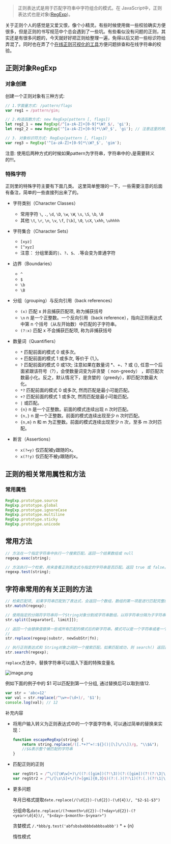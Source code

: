 
> 正则表达式是用于匹配字符串中字符组合的模式。在 JavaScript中，正则表达式也是对象([RegExp](https://developer.mozilla.org/zh-CN/docs/Web/JavaScript/Reference/Global_Objects/RegExp))。

关于正则个人的感觉是又爱又恨，像个小精灵。有些时候使用做一些校验确实方便很多，但是正则的书写规范中个总会遇到了一些坑。有些看似没有问题的正则，其实还是有很多问题的，今天就好好把正则给整理一遍，免得以后又把一些标识符给弄混了。同时也在弄了个[在线正则可视化的工具](https://aoxiaoqiang.github.io/reg/)方便问题排查和在线字符串的校验。

## 正则对象RegExp

### 对象创建

创建一个正则对象有三种方式:

```javascript
// 1.字面量方式: /pattern/flags
var reg1 = /pattern/gim;

// 2.构造函数方式: new RegExp(pattern [, flags])
let reg2_1 = new RegExp(/^[a-zA-Z]+[0-9]*\W?_$/, 'gi');
let reg2_2 = new RegExp('^[a-zA-Z]+[0-9]*\\W?_$', 'gi'); // 注意这里的转义\\

// 3. 对象标识符方式: RegExp(pattern [, flags])
var reg3 = RegExp('^[a-zA-Z]+[0-9]*\\W?_$', 'gim');
```

注意: 使用后两种方式的时候如果pattern为字符串，字符串中的`\`是需要转义的!!!。

### 特殊字符

正则里的特殊字符主要有下面几类。 这里简单整理的一下，一些需要注意的后面有备注，简单的一些直接列出来了的。

+ 字符类别（Character Classes）
  + 常用字符 `\`, `.`, `\d`, `\D`, `\w`, `\W`, `\s`, `\S`, `\b`, `\B`
  + 其他 `\t`, `\r`, `\n`, `\v`, `\f`, `[\b]`, `\0`, `\cX`, `\xhh`, `\uhhhh`
+ 字符集合（Character Sets）
  + `[xyz]`
  + `[^xyz]`
  + 注意： 分组里面的`|`、`?`、`$`、`.`等会变为普通字符
+ 边界（Boundaries）
  + `^`
  + `$`
  + `\b`
  + `\B`

+ 分组（grouping）与反向引用（back references）
  + `(x)` 匹配 x 并且捕获匹配项, 称为捕获括号
  + `\n` n 是一个正整数。一个反向引用（back reference），指向正则表达式中第 n 个括号（从左开始数）中匹配的子字符串。
  + `(?:x)` 匹配 x 不会捕获匹配项, 称为非捕获括号

+ 数量词（Quantifiers）
  + `*` 匹配前面的模式 0 或多次。
  + `+` 匹配前面的模式 1 或多次, 等价于 {1,}。
  + `?` 匹配前面的模式 0 或1次; 注意如果在数量词 *、+、? 或 {}, 任意一个后面紧跟该符号（?），会使数量词变为非贪婪（ non-greedy） ，即匹配次数最小化。反之，默认情况下，是贪婪的（greedy），即匹配次数最大化。
  + `*?` 匹配前面的模式 0 或多次, 然而匹配是最小可能匹配。
  + `+?` 匹配前面的模式 1 或多次, 然而匹配是最小可能匹配。
  + `|` 或匹配。
  + `{n}` n 是一个正整数。前面的模式连续出现 n 次时匹配。
  + `{n,}` n 是一个正整数。前面的模式连续出现至少 n 次时匹配。
  + `{n,m}` n 和 m 为正整数。前面的模式连续出现至少 n 次，至多 m 次时匹配。

+ 断言（Assertions）
  + `x(?=y)` 仅匹配被y跟随的x。
  + `x(?!y)` 仅匹配不被y跟随的x。

## 正则的相关常用属性和方法

### 常用属性

```javascript
RegExp.prototype.source
RegExp.prototype.global
RegExp.prototype.ignoreCase
RegExp.prototype.multiline
RegExp.prototype.sticky
RegExp.prototype.unicode
```

## 常用方法

```javascript
// 方法在一个指定字符串中执行一个搜索匹配。返回一个结果数组或 null
regexp.exec(string);

// 方法执行一个检索，用来查看正则表达式与指定的字符串是否匹配。返回 true 或 false。
regexp.test(string);
```

## 字符串常用的有关正则的方法

```javascript
// 检索匹配项, 如果字符串匹配到了表达式，会返回一个数组，数组的第一项是进行匹配完整的字符串，之后的项是用圆括号捕获的结果。如果没有匹配到，返回null
str.match(regexp);

// 使用指定的分隔符字符串将一个String对象分割成字符串数组，以将字符串分隔为子字符串，以确定每个拆分的位置。返回源字符串以分隔符出现位置分隔而成的一个 Array
str.split([separator[, limit]]);

// 返回一个由替换值替换一些或所有匹配的模式后的新字符串。模式可以是一个字符串或者一个正则表达式, 替换值可以是一个字符串或者一个每次匹配都要调用的函数。
//
str.replace(regexp|substr, newSubStr|fn);

// 执行正则表达式和 String对象之间的一个搜索匹配。如果匹配成功，则 search() 返回正则表达式在字符串中首次匹配项的索引。否则，返回 -1
str.search(regexp);
```

`replace`方法中，替换字符串可以插入下面的特殊变量名

![image.png](https://upload-images.jianshu.io/upload_images/8532055-f95643b544667087.png?imageMogr2/auto-orient/strip%7CimageView2/2/w/1240)

例如下面的例子中的 $1 可以匹配到第一个分组, 通过替换后可以取到值12.

```javascript
var str = 'abc=12'
var val = str.replace(/^\w+=(\d+)/, '$1');
console.log(val); // 12
```

补充内容

+ 将用户输入转义为正则表达式中的一个字面字符串, 可以通过简单的替换来实现：

    ```javascript
    function escapeRegExp(string) {
        return string.replace(/([.*+?^=!:${}()|[\]\/\\])/g, "\\$&");
        //$&表示整个被匹配的字符串
    }
    ```
+ 匹配正则的正则

    ```javascript
    var regStr1 = /^\/([\W\w]+)\/((?:([gim])(?!\3))(?:([gim])(?!(?:\3|\4)))?)?(?:[gim])?$/;
    var regStr2 = /^\/[\s\S]+\/(?=[gmi]{0,3}$)(?:(.)(?!\1)(?:(.)(?!\1|\2).?)?)?$/;
    ```
+ 更多问题

  年月日格式提取`date.replace(/(\d{2})-(\d{2})-(\d{4})/, "$2-$1-$3")`

  分组命名`date.replace(/(?<month>\d{2})-(?<day>\d{2})-(?<year>\d{4})/, "$<day>-$<month>-$<year>")`

  贪婪模式 `/.*bbb/g.test('abfsbsbabbbdabbbsabbb')`   * + {n}

  惰性模式
